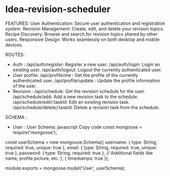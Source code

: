 # Idea-revision-scheduler

FEATURES:
User Authentication: Secure user authentication and registration system.
Revision Management: Create, edit, and delete your revision topics.
Recipe Discovery: Browse and search for revision topics shared by other users.
Responsive Design: Works seamlessly on both desktop and mobile devices.

ROUTES:
  * Auth :
         /api/auth/register: Register a new user.
         /api/auth/login: Login an existing user.
         /api/auth/logout: Logout the currently authenticated user.
 * User profile:
        /api/profile/me : Get the profile of the currently authenticated user.
        /api/profile/update : Update the profile information of the user.
 * Revision :
        /api/schedule: Get the revision schedule for the user.
        /api/schedule/add: Add a new revision task to the schedule.
        /api/schedule/edit/:taskId: Edit an existing revision task.
        /api/schedule/delete/:taskId: Delete a revision task from the schedule.

SCHEMA :
  * User :
         User Schema:
javascript
Copy code
const mongoose = require('mongoose');

const userSchema = new mongoose.Schema({
  username: {
    type: String,
    required: true,
    unique: true
  },
  email: {
    type: String,
    required: true,
    unique: true
  },
  password: {
    type: String,
    required: true
  },
  // Additional fields like name, profile picture, etc.
}, { timestamps: true });

module.exports = mongoose.model('User', userSchema);

